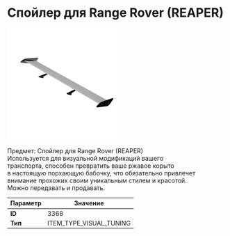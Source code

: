 # Спойлер для Range Rover (REAPER)

![Item Image](../img/3368.webp?raw=true)

Предмет: Спойлер для Range Rover (REAPER)<br>Используется для визуальной модификаций вашего<br>транспорта, способен превратить ваше ржавое корыто<br>в настоящую порхающую бабочку, что обязательно привлечет<br>внимание прохожих своим уникальным стилем и красотой.<br>Можно передавать и продавать.


| Параметр | Значение |
|----------|----------|
| **ID** | 3368 |
| **Тип** | ITEM_TYPE_VISUAL_TUNING |

